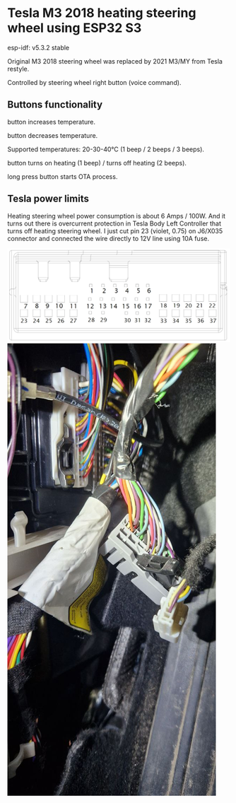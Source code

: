 # Tesla M3 2018 heating steering wheel using ESP32 S3

esp-idf: v5.3.2 stable

Original M3 2018 steering wheel was replaced by 2021 M3/MY from Tesla restyle.

Controlled by steering wheel right button (voice command).

## Buttons functionality
 button increases temperature.

 button decreases temperature.

Supported temperatures: 20-30-40°C (1 beep / 2 beeps / 3 beeps).

 button turns on heating (1 beep) / turns off heating (2 beeps).

 long press button starts OTA process.

## Tesla power limits
Heating steering wheel power consumption is about 6 Amps / 100W.
And it turns out there is overcurrent protection in Tesla Body Left Controller that turns off heating steering wheel.
I just cut pin 23 (violet, 0.75) on J6/X035 connector and connected the wire directly to 12V line using 10A fuse.

![Tesla J6/X035](https://github.com/hammer-dp-ua/tesla-heating-steering-wheel-bt/blob/main/scheme/Tesla_J6-X035.jpg)
![Tesla J6/X035 photo](https://github.com/hammer-dp-ua/tesla-heating-steering-wheel-bt/blob/main/scheme/Tesla-J6-X035_photo.jpg)
